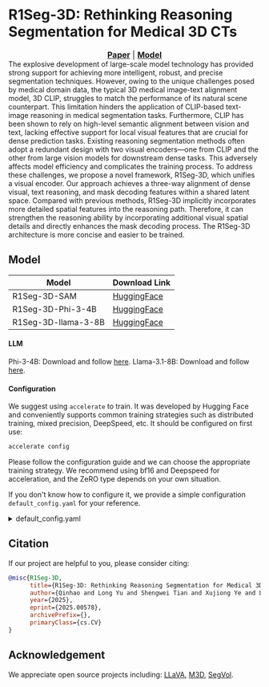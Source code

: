 # R1Seg-3D: Rethinking Reasoning Segmentation for Medical 3D CTs

[Paper]:https://link.springer.com/chapter/10.1007/978-3-032-04984-1_40
[Model]:https://huggingface.co/lihao0011/R1Seg-3D-Phi-3-4B
<font size=3><div align='center' > <a href=https://link.springer.com/chapter/10.1007/978-3-032-04984-1_40>**Paper**</a> | [**Model**][model] </div></font>
The explosive development of large-scale model technology has provided strong support for achieving more intelligent, robust, 
and precise segmentation techniques. However, owing to the unique challenges posed by medical domain data, 
the typical 3D medical image-text alignment model, 3D CLIP, struggles to match the performance of its natural scene counterpart. 
This limitation hinders the application of CLIP-based text-image reasoning in medical segmentation tasks. 
Furthermore, CLIP has been shown to rely on high-level semantic alignment between vision and text, 
lacking effective support for local visual features that are crucial for dense prediction tasks. 
Existing reasoning segmentation methods often adopt a redundant design with two visual encoders—one from CLIP and the other from large vision models for downstream dense tasks. 
This adversely affects model efficiency and complicates the training process. 
To address these challenges, we propose a novel framework, R1Seg-3D, which unifies a visual encoder. 
Our approach achieves a three-way alignment of dense visual, text reasoning, and mask decoding features within a shared latent space. 
Compared with previous methods, R1Seg-3D implicitly incorporates more detailed spatial features into the reasoning path. 
Therefore, it can strengthen the reasoning ability by incorporating additional visual spatial details and directly enhances the 
mask decoding process. The R1Seg-3D architecture is more concise and easier to be trained.

## Model
| Model    | Download Link                                                                                                                                 |
|----------|-----------------------------------------------------------------------------------------------------------------------------------------------|
| R1Seg-3D-SAM | [HuggingFace](https://huggingface.co/lihao0011/R1Seg-3D-SAM)   |
| R1Seg-3D-Phi-3-4B  | [HuggingFace](https://huggingface.co/lihao0011/R1Seg-3D-Phi-3-4B)|
| R1Seg-3D-llama-3-8B  | [HuggingFace](https://huggingface.co/lihao0011/R1Seg-3D-llama-3-8B)|


#### LLM
Phi-3-4B: Download and follow [here](https://huggingface.co/microsoft/Phi-3-mini-128k-instruct).
Llama-3.1-8B: Download and follow [here](https://huggingface.co/meta-llama/Llama-3.1-8B-Instruct).

#### Configuration
We suggest using `accelerate` to train. It was developed by Hugging Face 
and conveniently supports common training strategies such as distributed training, mixed precision, DeepSpeed, etc.
It should be configured on first use:
```bash
accelerate config
```
Please follow the configuration guide and we can choose the appropriate training strategy. 
We recommend using bf16 and Deepspeed for acceleration, and the ZeRO type depends on your own situation.

If you don't know how to configure it, we provide a simple configuration `default_config.yaml` for your reference.
<details>
<summary>default_config.yaml</summary>

```bash
compute_environment: LOCAL_MACHINE
debug: false
deepspeed_config:
  gradient_accumulation_steps: 1
  zero3_init_flag: false
  zero_stage: 0
distributed_type: DEEPSPEED
downcast_bf16: 'no'
machine_rank: 0
main_training_function: main
mixed_precision: bf16
num_machines: 1
num_processes: 6
rdzv_backend: static
same_network: true
tpu_env: []
tpu_use_cluster: false
tpu_use_sudo: false
use_cpu: false
```
</details>


## Citation
If our project are helpful to you, please consider citing:

```BibTeX
@misc{R1Seg-3D,
      title={R1Seg-3D: Rethinking Reasoning Segmentation for Medical 3D CTs}, 
      author={Qinhao and Long Yu and Shengwei Tian and Xujiong Ye and Lei Zhang},
      year={2025},
      eprint={2025.00578},
      archivePrefix={},
      primaryClass={cs.CV}
}
```

## Acknowledgement
We appreciate open source projects including: 
[LLaVA](https://github.com/haotian-liu/LLaVA),
[M3D](https://github.com/BAAI-DCAI/M3D), 
[SegVol](https://github.com/BAAI-DCAI/SegVol).
